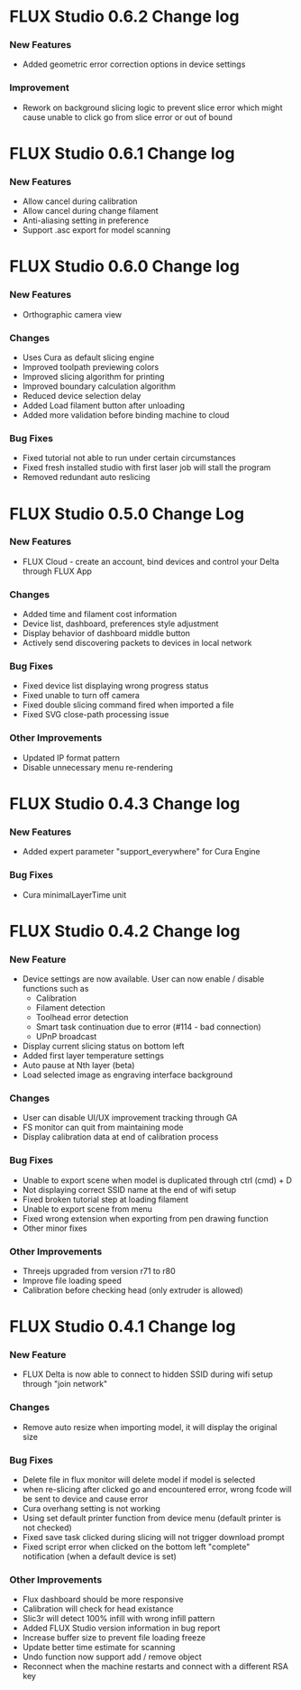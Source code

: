 # FLUX Studio 0.6.2 Change log

### New Features

- Added geometric error correction options in device settings

### Improvement

- Rework on background slicing logic to prevent slice error which might cause unable to click go from slice error or out of bound

# FLUX Studio 0.6.1 Change log

### New Features

- Allow cancel during calibration
- Allow cancel during change filament
- Anti-aliasing setting in preference
- Support .asc export for model scanning


# FLUX Studio 0.6.0 Change log

### New Features

- Orthographic camera view

### Changes

- Uses Cura as default slicing engine
- Improved toolpath previewing colors
- Improved slicing algorithm for printing
- Improved boundary calculation algorithm
- Reduced device selection delay
- Added Load filament button after unloading
- Added more validation before binding machine to cloud

### Bug Fixes

- Fixed tutorial not able to run under certain circumstances
- Fixed fresh installed studio with first laser job will stall the program
- Removed redundant auto reslicing



# FLUX Studio 0.5.0 Change Log

### New Features

- FLUX Cloud - create an account, bind devices and control your Delta through FLUX App

### Changes

- Added time and filament cost information
- Device list, dashboard, preferences style adjustment
- Display behavior of dashboard middle button
- Actively send discovering packets to devices in local network

### Bug Fixes

- Fixed device list displaying wrong progress status
- Fixed unable to turn off camera
- Fixed double slicing command fired when imported a file
- Fixed SVG close-path processing issue

### Other Improvements

- Updated IP format pattern
- Disable unnecessary menu re-rendering

# FLUX Studio 0.4.3 Change log

### New Features
- Added expert parameter "support_everywhere" for Cura Engine

### Bug Fixes
- Cura minimalLayerTime unit

# FLUX Studio 0.4.2 Change log

### New Feature

- Device settings are now available. User can now enable / disable functions such as
  - Calibration
  - Filament detection
  - Toolhead error detection
  - Smart task continuation due to error (#114 - bad connection)
  - UPnP broadcast
- Display current slicing status on bottom left
- Added first layer temperature settings
- Auto pause at Nth layer (beta)
- Load selected image as engraving interface background

### Changes

- User can disable UI/UX improvement tracking through GA
- FS monitor can quit from maintaining mode
- Display calibration data at end of calibration process

### Bug Fixes

- Unable to export scene when model is duplicated through ctrl (cmd) + D
- Not displaying correct SSID name at the end of wifi setup
- Fixed broken tutorial step at loading filament
- Unable to export scene from menu
- Fixed wrong extension when exporting from pen drawing function
- Other minor fixes

### Other Improvements

- Threejs upgraded from version r71 to r80
- Improve file loading speed
- Calibration before checking head (only extruder is allowed)


# FLUX Studio 0.4.1 Change log

### New Feature

- FLUX Delta is now able to connect to hidden SSID during wifi setup through "join network"

### Changes
- Remove auto resize when importing model, it will display the original size


### Bug Fixes
- Delete file in flux monitor will delete model if model is selected
- when re-slicing after clicked go and encountered error, wrong fcode will be sent to device and cause error
- Cura overhang setting is not working
- Using set default printer function from device menu (default printer is not checked)
- Fixed save task clicked during slicing will not trigger download prompt
- Fixed script error when clicked on the bottom left "complete" notification (when a default device is set)


### Other Improvements
- Flux dashboard should be more responsive
- Calibration will check for head existance
- Slic3r will detect 100% infill with wrong infill pattern
- Added FLUX Studio version information in bug report
- Increase buffer size to prevent file loading freeze
- Update better time estimate for scanning
- Undo function now support add / remove object
- Reconnect when the machine restarts and connect with a different RSA key
